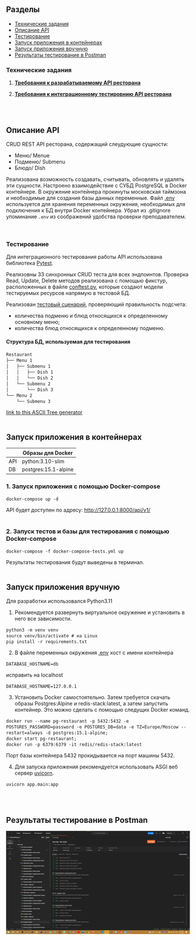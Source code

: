 ## Разделы
- [Технические задания](#технические-задания)
- [Описание API](#описание-api)
- [Тестирование](#тестирование)
- [Запуск приложения в контейнерах](#запуск-приложения-в-контейнерах)
- [Запуск приложения вручную](#запуск-приложения-вручную)
- [Результаты тестирование в Postman](#результаты-тестирование-в-Postman)


### Технические задания 
1. <a href="assignment/Homework_1.md"> <b>Требования к разрабатываемому API ресторана</b> </a>

2. <a href="assignment/Homework_2.md"> <b>Требования к интеграционному тестировнию API ресторана</b> </a>

<br><br>
## Описание API
CRUD REST API ресторана, содержащий слеудующие сущности:
- Меню/ Menue
- Подменю/ Submenu
- Блюдо/ Dish

Реализована возможность создавать, считывать, обновлять и удалять эти сущности. Настроено взаимодействие с СУБД PostgreSQL в Docker контейнере. В окружение контейнера прокинуты московская таймзона и необходимые для создания базы данных переменные. Файл [.env](/.env) используется для хранения переменных окружения, необходимых для подключения к БД внутри Docker контейнера. Убрал из .gitignore упоминание `.env` из соображений удобства проверки преподавателем.  
<br><br>

### Тестирование

Для интеграционного тестирования работы API использована библиотека [Pytest](https://docs.pytest.org/).  

Реализовны 33 синхронных CRUD теста для всех эндпоинтов. Проверка Read, Update, Delete методов реализована с помощью фикстур, расположенных в файле [conftest.py](tests/conftest.py), которые создают модели тестируемых ресурсов напрямую в тестовой БД.  

Реализован [тестовый сценарий](tests/test_quantity.py), проверяющий правильность подсчета:
- количества подменю и блюд относящихся к определенному основному меню;
- количества блюд относящихся к определенному подменю.

#### Структура БД, используемая для тестирования
```
Restaurant  
├── Menu 1  
│   ├── Submenu 1  
│   │   ├── Dish 1  
│   │   └── Dish 2  
│   └── Submenu 2  
│       └── Dish 3  
└── Menu 2  
    └── Submenu 3
```
[link to this ASCII Tree generator](https://tree.nathanfriend.io/?s=(%27options!(%27fancy!true~fullPath5~trailingSlash5~rootDot5)~6(%276%27Restaurant-M41.10102.203-M42.3-%27)~version!%271%27)*%20%20-%5Cn*.-*Subm40-**Dish%204enu%205!false6source!%016540.-*)
<br><br>




## Запуск приложения в контейнерах

|     |Образы для Docker     |
|-----|----------------------|
|API  | python:3.10-slim     |
|DB   | postgres:15.1-alpine |   


### 1. Запуск приложения с помощью Docker-compose

```
docker-compose up -d
```
API будет доступен по адресу: http://127.0.0.1:8000/api/v1/
<br><br>

### 2. Запуск тестов и базы для тестирования с помощью Docker-compose
```
docker-compose -f docker-compose-tests.yml up
```
Результаты тестирования будут выведены в терминал.
<br><br>

## Запуск приложения вручную

Для разработки использовался Python3.11

1. Рекомендуется развернуть виртуальное окружение и установить в него все зависимости.

```console
python3 -m venv venv 
source venv/bin/activate # на Linux
pip install -r requirements.txt
```

2. В файле переменных окружения [.env](/.env) хост с имени контейнера
```
DATABASE_HOSTNAME=db
```
исправить на localhost
```
DATABASE_HOSTNAME=127.0.0.1
```

3. Установить Docker самостоятельно. Затем требуется скачать образы Postgres:Alpine и redis-stack:latest, а затем запустить контейнер. Это можно сделать с помощью следущих Docker команд. 
```console
docker run --name pg-restaurant -p 5432:5432 -e POSTGRES_PASSWORD=password -e POSTGRES_DB=data -e TZ=Europe/Moscow --restart=always -d postgres:15.1-alpine;
docker start pg-restaurant;
docker run -p 6379:6379 -it redis/redis-stack:latest
```
Порт базы контейнера 5432 прокидывается на порт машины 5432.

4. Для запуска приложения рекомендуется использовать ASGI веб сервер [uvicorn](https://www.uvicorn.org/).
```console
uvicorn app.main:app 
```
<br><br>
## Результаты тестирование в Postman 
<img src="docs/postman_test_results.png" alt="postman test results 100%">



  
